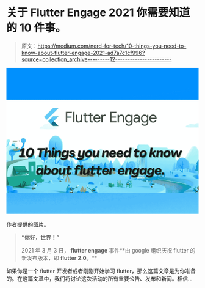 # 关于 Flutter Engage 2021 你需要知道的 10 件事。

> 原文：<https://medium.com/nerd-for-tech/10-things-you-need-to-know-about-flutter-engage-2021-ad7a7c1cf996?source=collection_archive---------12----------------------->

![](img/fe92e9e746e8e67c4da8ee3894507382.png)

作者提供的图片。

> **“你好，世界！”**
> 
> 2021 年 3 月 3 日， **flutter engage** 事件**由 google 组织庆祝 flutter 的新发布版本，即 **flutter 2.0。****

如果你是一个 flutter 开发者或者刚刚开始学习 flutter，那么这篇文章是为你准备的。在这篇文章中，我们将讨论这次活动的所有重要公告、发布和新闻。相信…